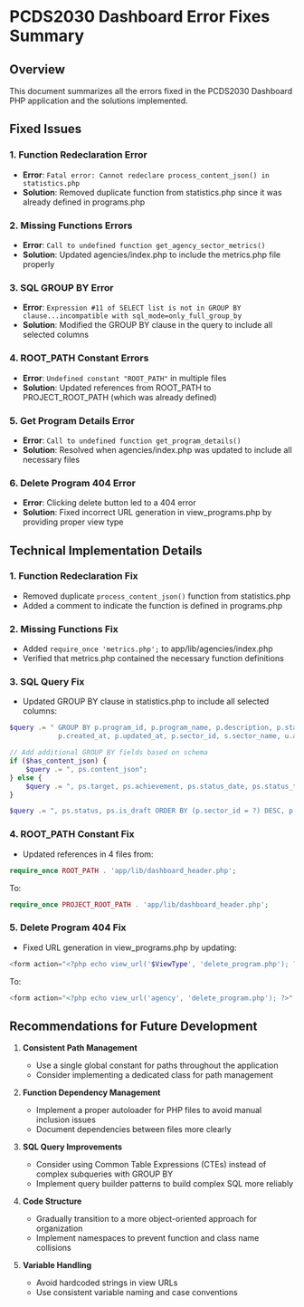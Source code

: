 # PCDS2030 Dashboard Error Fixes Summary

## Overview

This document summarizes all the errors fixed in the PCDS2030 Dashboard PHP application and the solutions implemented.

## Fixed Issues

### 1. Function Redeclaration Error
- **Error**: `Fatal error: Cannot redeclare process_content_json() in statistics.php`
- **Solution**: Removed duplicate function from statistics.php since it was already defined in programs.php

### 2. Missing Functions Errors
- **Error**: `Call to undefined function get_agency_sector_metrics()`
- **Solution**: Updated agencies/index.php to include the metrics.php file properly

### 3. SQL GROUP BY Error
- **Error**: `Expression #11 of SELECT list is not in GROUP BY clause...incompatible with sql_mode=only_full_group_by`
- **Solution**: Modified the GROUP BY clause in the query to include all selected columns

### 4. ROOT_PATH Constant Errors
- **Error**: `Undefined constant "ROOT_PATH"` in multiple files
- **Solution**: Updated references from ROOT_PATH to PROJECT_ROOT_PATH (which was already defined)

### 5. Get Program Details Error
- **Error**: `Call to undefined function get_program_details()`
- **Solution**: Resolved when agencies/index.php was updated to include all necessary files

### 6. Delete Program 404 Error
- **Error**: Clicking delete button led to a 404 error
- **Solution**: Fixed incorrect URL generation in view_programs.php by providing proper view type

## Technical Implementation Details

### 1. Function Redeclaration Fix
- Removed duplicate `process_content_json()` function from statistics.php
- Added a comment to indicate the function is defined in programs.php

### 2. Missing Functions Fix
- Added `require_once 'metrics.php';` to app/lib/agencies/index.php
- Verified that metrics.php contained the necessary function definitions

### 3. SQL Query Fix
- Updated GROUP BY clause in statistics.php to include all selected columns:
```php
$query .= " GROUP BY p.program_id, p.program_name, p.description, p.start_date, p.end_date, 
            p.created_at, p.updated_at, p.sector_id, s.sector_name, u.agency_name";

// Add additional GROUP BY fields based on schema
if ($has_content_json) {
    $query .= ", ps.content_json";
} else {
    $query .= ", ps.target, ps.achievement, ps.status_date, ps.status_text";
}

$query .= ", ps.status, ps.is_draft ORDER BY (p.sector_id = ?) DESC, p.created_at DESC";
```

### 4. ROOT_PATH Constant Fix
- Updated references in 4 files from:
```php
require_once ROOT_PATH . 'app/lib/dashboard_header.php';
```
To:
```php
require_once PROJECT_ROOT_PATH . 'app/lib/dashboard_header.php';
```

### 5. Delete Program 404 Fix
- Fixed URL generation in view_programs.php by updating:
```php
<form action="<?php echo view_url('$ViewType', 'delete_program.php'); ?>" method="post" id="delete-program-form">
```
To:
```php
<form action="<?php echo view_url('agency', 'delete_program.php'); ?>" method="post" id="delete-program-form">
```

## Recommendations for Future Development

1. **Consistent Path Management**
   - Use a single global constant for paths throughout the application
   - Consider implementing a dedicated class for path management

2. **Function Dependency Management**
   - Implement a proper autoloader for PHP files to avoid manual inclusion issues
   - Document dependencies between files more clearly

3. **SQL Query Improvements**
   - Consider using Common Table Expressions (CTEs) instead of complex subqueries with GROUP BY
   - Implement query builder patterns to build complex SQL more reliably

4. **Code Structure**
   - Gradually transition to a more object-oriented approach for organization
   - Implement namespaces to prevent function and class name collisions

5. **Variable Handling**
   - Avoid hardcoded strings in view URLs
   - Use consistent variable naming and case conventions
